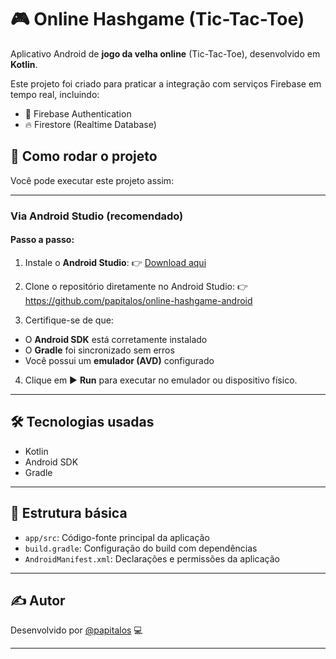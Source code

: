 # 🎮 Online Hashgame (Tic-Tac-Toe)

Aplicativo Android de **jogo da velha online** (Tic-Tac-Toe), desenvolvido em **Kotlin**.

Este projeto foi criado para praticar a integração com serviços Firebase em tempo real, incluindo:

- 🔐 Firebase Authentication
- 🔥 Firestore (Realtime Database)


## 🚀 Como rodar o projeto

Você pode executar este projeto assim:

---

### **Via Android Studio (recomendado)**

#### Passo a passo:

1. Instale o **Android Studio**:
   👉 [Download aqui](https://developer.android.com/studio)

2. Clone o repositório diretamente no Android Studio:
   👉 https://github.com/papitalos/online-hashgame-android

3. Certifique-se de que:
- O **Android SDK** está corretamente instalado
- O **Gradle** foi sincronizado sem erros
- Você possui um **emulador (AVD)** configurado

4. Clique em ▶️ **Run** para executar no emulador ou dispositivo físico.

---

## 🛠️ Tecnologias usadas

- Kotlin
- Android SDK
- Gradle

---

## 📂 Estrutura básica

- `app/src`: Código-fonte principal da aplicação
- `build.gradle`: Configuração do build com dependências
- `AndroidManifest.xml`: Declarações e permissões da aplicação

---

## ✍️ Autor

Desenvolvido por [@papitalos](https://github.com/papitalos) 💻

---
